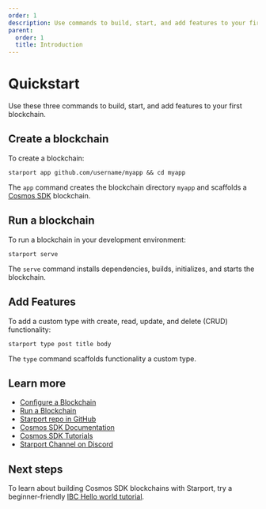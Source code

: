 ```yaml
---
order: 1
description: Use commands to build, start, and add features to your first blockchain.
parent:
  order: 1
  title: Introduction
---
```


# Quickstart

Use these three commands to build, start, and add features to your first blockchain.

## Create a blockchain

To create a blockchain:

```
starport app github.com/username/myapp && cd myapp
```

The `app` command creates the blockchain directory `myapp` and scaffolds a [Cosmos SDK](https://docs.cosmos.network/) blockchain.

## Run a blockchain

To run a blockchain in your development environment:

```
starport serve
```

The `serve` command installs dependencies, builds, initializes, and starts the blockchain.

## Add Features

To add a custom type with create, read, update, and delete (CRUD) functionality:

```
starport type post title body
```

The `type` command scaffolds functionality a custom type.

## Learn more

- [Configure a Blockchain](../configure/index.md)
- [Run a Blockchain](../run/start.md)
- [Starport repo in GitHub](https://github.com/tendermint/starport)
- [Cosmos SDK Documentation](https://docs.cosmos.network)
- [Cosmos SDK Tutorials](https://tutorials.cosmos.network)
- [Starport Channel on Discord](https://discord.com/channels/669268347736686612/737461683588431924)

## Next steps

To learn about building Cosmos SDK blockchains with Starport, try a beginner-friendly [IBC Hello world tutorial](https://tutorials.cosmos.network/hello-world/tutorial/).
